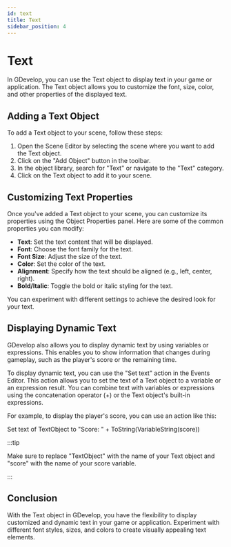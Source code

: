 ```yaml
---
id: text
title: Text
sidebar_position: 4
---
```


# Text

In GDevelop, you can use the Text object to display text in your game or application. The Text object allows you to customize the font, size, color, and other properties of the displayed text.

## Adding a Text Object

To add a Text object to your scene, follow these steps:

1. Open the Scene Editor by selecting the scene where you want to add the Text object.
2. Click on the "Add Object" button in the toolbar.
3. In the object library, search for "Text" or navigate to the "Text" category.
4. Click on the Text object to add it to your scene.

## Customizing Text Properties

Once you've added a Text object to your scene, you can customize its properties using the Object Properties panel. Here are some of the common properties you can modify:

- **Text**: Set the text content that will be displayed.
- **Font**: Choose the font family for the text.
- **Font Size**: Adjust the size of the text.
- **Color**: Set the color of the text.
- **Alignment**: Specify how the text should be aligned (e.g., left, center, right).
- **Bold/Italic**: Toggle the bold or italic styling for the text.

You can experiment with different settings to achieve the desired look for your text.

## Displaying Dynamic Text

GDevelop also allows you to display dynamic text by using variables or expressions. This enables you to show information that changes during gameplay, such as the player's score or the remaining time.

To display dynamic text, you can use the "Set text" action in the Events Editor. This action allows you to set the text of a Text object to a variable or an expression result. You can combine text with variables or expressions using the concatenation operator (+) or the Text object's built-in expressions.

For example, to display the player's score, you can use an action like this:

Set text of TextObject to "Score: " + ToString(VariableString(score))

:::tip

Make sure to replace "TextObject" with the name of your Text object and "score" with the name of your score variable.

:::

## Conclusion

With the Text object in GDevelop, you have the flexibility to display customized and dynamic text in your game or application. Experiment with different font styles, sizes, and colors to create visually appealing text elements.
